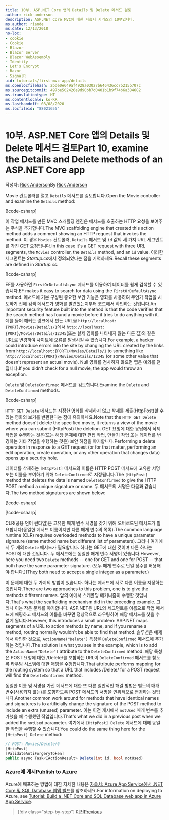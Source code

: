 ```yaml
---
title: 10부. ASP.NET Core 앱의 Details 및 Delete 메서드 검토
author: rick-anderson
description: ASP.NET Core MVC에 대한 자습서 시리즈의 10부입니다.
ms.author: riande
ms.date: 12/13/2018
no-loc:
- cookie
- Cookie
- Blazor
- Blazor Server
- Blazor WebAssembly
- Identity
- Let's Encrypt
- Razor
- SignalR
uid: tutorials/first-mvc-app/details
ms.openlocfilehash: 2bde0e649af4928a03027b646436cc7b215b707c
ms.sourcegitcommit: 497be502426e9d90bb7d0401b1b9f74b6a384682
ms.translationtype: HT
ms.contentlocale: ko-KR
ms.lasthandoff: 08/08/2020
ms.locfileid: "88021655"
---
```

# <a name="part-10-examine-the-details-and-delete-methods-of-an-aspnet-core-app"></a><span data-ttu-id="170dc-103">10부. ASP.NET Core 앱의 Details 및 Delete 메서드 검토</span><span class="sxs-lookup"><span data-stu-id="170dc-103">Part 10, examine the Details and Delete methods of an ASP.NET Core app</span></span>

<span data-ttu-id="170dc-104">작성자: [Rick Anderson](https://twitter.com/RickAndMSFT)</span><span class="sxs-lookup"><span data-stu-id="170dc-104">By [Rick Anderson](https://twitter.com/RickAndMSFT)</span></span>

<span data-ttu-id="170dc-105">Movie 컨트롤러를 열고 `Details` 메서드를 검토합니다.</span><span class="sxs-lookup"><span data-stu-id="170dc-105">Open the Movie controller and examine the `Details` method:</span></span>

[!code-csharp[](start-mvc/sample/MvcMovie22/Controllers/MoviesController.cs?name=snippet_details)]

<span data-ttu-id="170dc-106">이 작업 메서드를 만든 MVC 스캐폴딩 엔진은 메서드를 호출하는 HTTP 요청을 보여주는 주석을 추가합니다.</span><span class="sxs-lookup"><span data-stu-id="170dc-106">The MVC scaffolding engine that created this action method adds a comment showing an HTTP request that invokes the method.</span></span> <span data-ttu-id="170dc-107">이 경우 `Movies` 컨트롤러, `Details` 메서드 및 `id` 값의 세 가지 URL 세그먼트를 가진 GET 요청입니다.</span><span class="sxs-lookup"><span data-stu-id="170dc-107">In this case it's a GET request with three URL segments, the `Movies` controller, the `Details` method, and an `id` value.</span></span> <span data-ttu-id="170dc-108">이러한 세그먼트는 *Startup.cs*에서 정의되었다는 점을 기억하세요.</span><span class="sxs-lookup"><span data-stu-id="170dc-108">Recall these segments are defined in *Startup.cs*.</span></span>

[!code-csharp[](start-mvc/sample/MvcMovie3/Startup.cs?highlight=5&name=snippet_1)]

<span data-ttu-id="170dc-109">EF를 사용하면 `FirstOrDefaultAsync` 메서드를 이용하여 데이터를 쉽게 검색할 수 있습니다.</span><span class="sxs-lookup"><span data-stu-id="170dc-109">EF makes it easy to search for data using the `FirstOrDefaultAsync` method.</span></span> <span data-ttu-id="170dc-110">메서드에 기본 구성된 중요한 보안 기능은 영화를 사용하여 무언가 작업을 시도하기 전에 검색 메서드가 영화를 발견했는지부터 코드에서 확인하는 것입니다.</span><span class="sxs-lookup"><span data-stu-id="170dc-110">An important security feature built into the method is that the code verifies that the search method has found a movie before it tries to do anything with it.</span></span> <span data-ttu-id="170dc-111">예를 들어 해커는 링크에서 만든 URL을 `http://localhost:{PORT}/Movies/Details/1`에서 `http://localhost:{PORT}/Movies/Details/12345`(또는 실제 영화를 나타내지 않는 다른 값)와 같은 URL로 변경하여 사이트에 오류를 발생시킬 수 있습니다.</span><span class="sxs-lookup"><span data-stu-id="170dc-111">For example, a hacker could introduce errors into the site by changing the URL created by the links from `http://localhost:{PORT}/Movies/Details/1` to something like  `http://localhost:{PORT}/Movies/Details/12345` (or some other value that doesn't represent an actual movie).</span></span> <span data-ttu-id="170dc-112">Null 영화를 검사하지 않으면 앱은 예외를 던집니다.</span><span class="sxs-lookup"><span data-stu-id="170dc-112">If you didn't check for a null movie, the app would throw an exception.</span></span>

<span data-ttu-id="170dc-113">`Delete` 및 `DeleteConfirmed` 메서드를 검토합니다.</span><span class="sxs-lookup"><span data-stu-id="170dc-113">Examine the `Delete` and `DeleteConfirmed` methods.</span></span>

[!code-csharp[](start-mvc/sample/MvcMovie22/Controllers/MoviesController.cs?name=snippet_delete)]

<span data-ttu-id="170dc-114">`HTTP GET Delete` 메서드는 지정한 영화를 삭제하지 않고 삭제를 제출(HttpPost)할 수 있는 영화의 보기를 반환한다는 점에 유의하세요.</span><span class="sxs-lookup"><span data-stu-id="170dc-114">Note that the `HTTP GET Delete` method doesn't delete the specified movie, it returns a view of the movie where you can submit (HttpPost) the deletion.</span></span> <span data-ttu-id="170dc-115">GET 요청에 대한 응답에서 삭제 작업을 수행하는 것은(또는 해당 문제에 대한 편집 작업, 만들기 작업 또는 데이터를 변경하는 기타 작업을 수행하는 것은) 보안 허점을 야기합니다.</span><span class="sxs-lookup"><span data-stu-id="170dc-115">Performing a delete operation in response to a GET request (or for that matter, performing an edit operation, create operation, or any other operation that changes data) opens up a security hole.</span></span>

<span data-ttu-id="170dc-116">데이터를 삭제하는 `[HttpPost]` 메서드의 이름은 HTTP POST 메서드에 고유한 서명 또는 이름을 부여하기 위해 `DeleteConfirmed`로 지정됩니다.</span><span class="sxs-lookup"><span data-stu-id="170dc-116">The `[HttpPost]` method that deletes the data is named `DeleteConfirmed` to give the HTTP POST method a unique signature or name.</span></span> <span data-ttu-id="170dc-117">두 메서드의 서명은 다음과 같습니다.</span><span class="sxs-lookup"><span data-stu-id="170dc-117">The two method signatures are shown below:</span></span>

[!code-csharp[](start-mvc/sample/MvcMovie/Controllers/MoviesController.cs?name=snippet_delete2)]

[!code-csharp[](start-mvc/sample/MvcMovie/Controllers/MoviesController.cs?name=snippet_delete3)]

<span data-ttu-id="170dc-118">CLR(공용 언어 런타임)은 고유한 매개 변수 서명을 갖기 위해 오버로드된 메서드가 필요합니다(동일한 메서드 이름이지만 다른 매개 변수의 목록).</span><span class="sxs-lookup"><span data-stu-id="170dc-118">The common language runtime (CLR) requires overloaded methods to have a unique parameter signature (same method name but different list of parameters).</span></span> <span data-ttu-id="170dc-119">그러나 여기에서 두 개의 `Delete` 메서드가 필요합니다. 하나는 GET에 대한 것이며 다른 하나는 POST에 대한 것입니다. 두 메서드에는 동일한 매개 변수 서명이 있습니다.</span><span class="sxs-lookup"><span data-stu-id="170dc-119">However, here you need two `Delete` methods -- one for GET and one for POST -- that both have the same parameter signature.</span></span> <span data-ttu-id="170dc-120">(모두 매개 변수로 단일 정수를 허용해야 합니다.)</span><span class="sxs-lookup"><span data-stu-id="170dc-120">(They both need to accept a single integer as a parameter.)</span></span>

<span data-ttu-id="170dc-121">이 문제에 대한 두 가지의 방법이 있습니다. 하나는 메서드에 서로 다른 이름을 지정하는 것입니다.</span><span class="sxs-lookup"><span data-stu-id="170dc-121">There are two approaches to this problem, one is to give the methods different names.</span></span> <span data-ttu-id="170dc-122">앞의 예에서 스캐폴딩 메커니즘이 수행한 것입니다.</span><span class="sxs-lookup"><span data-stu-id="170dc-122">That's what the scaffolding mechanism did in the preceding example.</span></span> <span data-ttu-id="170dc-123">그러나 이는 작은 문제를 야기합니다. ASP.NET은 URL의 세그먼트를 이름으로 작업 메서드에 매핑하고 메서드의 이름을 바꾸면 정상적으로 라우팅하여 해당 메서드를 찾을 수 없게 됩니다.</span><span class="sxs-lookup"><span data-stu-id="170dc-123">However, this introduces a small problem: ASP.NET maps segments of a URL to action methods by name, and if you rename a method, routing normally wouldn't be able to find that method.</span></span> <span data-ttu-id="170dc-124">솔루션은 예제에서 확인한 것으로, `ActionName("Delete")` 특성을 `DeleteConfirmed` 메서드에 추가하는 것입니다.</span><span class="sxs-lookup"><span data-stu-id="170dc-124">The solution is what you see in the example, which is to add the `ActionName("Delete")` attribute to the `DeleteConfirmed` method.</span></span> <span data-ttu-id="170dc-125">해당 특성은 POST 요청에 대한 /Delete/를 포함하는 URL이 `DeleteConfirmed` 메서드를 찾도록 라우팅 시스템에 대한 매핑을 수행합니다.</span><span class="sxs-lookup"><span data-stu-id="170dc-125">That attribute performs mapping for the routing system so that a URL that includes /Delete/ for a POST request will find the `DeleteConfirmed` method.</span></span>

<span data-ttu-id="170dc-126">동일한 이름 및 서명을 가진 메서드에 대한 또 다른 일반적인 해결 방법은 별도의 매개 변수(사용되지 않는)를 포함하도록 POST 메서드의 서명을 인위적으로 변경하는 것입니다.</span><span class="sxs-lookup"><span data-stu-id="170dc-126">Another common work around for methods that have identical names and signatures is to artificially change the signature of the POST method to include an extra (unused) parameter.</span></span> <span data-ttu-id="170dc-127">이는 이전 게시에서 `notUsed` 매개 변수를 추가했을 때 수행했던 작업입니다.</span><span class="sxs-lookup"><span data-stu-id="170dc-127">That's what we did in a previous post when we added the `notUsed` parameter.</span></span> <span data-ttu-id="170dc-128">여기에서 `[HttpPost] Delete` 메서드에 대해 동일한 작업을 수행할 수 있습니다.</span><span class="sxs-lookup"><span data-stu-id="170dc-128">You could do the same thing here for the `[HttpPost] Delete` method:</span></span>

```csharp
// POST: Movies/Delete/6
[HttpPost]
[ValidateAntiForgeryToken]
public async Task<IActionResult> Delete(int id, bool notUsed)
```

### <a name="publish-to-azure"></a><span data-ttu-id="170dc-129">Azure에 게시</span><span class="sxs-lookup"><span data-stu-id="170dc-129">Publish to Azure</span></span>

<span data-ttu-id="170dc-130">Azure에 배포하는 방법에 대한 자세한 내용은 [자습서: Azure App Service에서 .NET Core 및 SQL Database 웹앱 빌드](/azure/app-service/app-service-web-tutorial-dotnetcore-sqldb)를 참조하세요.</span><span class="sxs-lookup"><span data-stu-id="170dc-130">For information on deploying to Azure, see [Tutorial: Build a .NET Core and SQL Database web app in Azure App Service](/azure/app-service/app-service-web-tutorial-dotnetcore-sqldb).</span></span>

> [!div class="step-by-step"]
> [<span data-ttu-id="170dc-131">이전</span><span class="sxs-lookup"><span data-stu-id="170dc-131">Previous</span></span>](validation.md)
